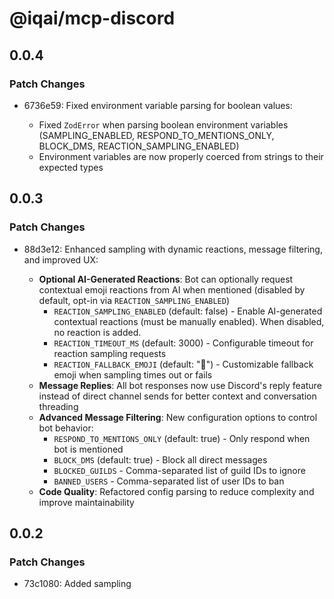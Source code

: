 # @iqai/mcp-discord

## 0.0.4

### Patch Changes

- 6736e59: Fixed environment variable parsing for boolean values:

  - Fixed `ZodError` when parsing boolean environment variables (SAMPLING_ENABLED, RESPOND_TO_MENTIONS_ONLY, BLOCK_DMS, REACTION_SAMPLING_ENABLED)
  - Environment variables are now properly coerced from strings to their expected types

## 0.0.3

### Patch Changes

- 88d3e12: Enhanced sampling with dynamic reactions, message filtering, and improved UX:

  - **Optional AI-Generated Reactions**: Bot can optionally request contextual emoji reactions from AI when mentioned (disabled by default, opt-in via `REACTION_SAMPLING_ENABLED`)
    - `REACTION_SAMPLING_ENABLED` (default: false) - Enable AI-generated contextual reactions (must be manually enabled). When disabled, no reaction is added.
    - `REACTION_TIMEOUT_MS` (default: 3000) - Configurable timeout for reaction sampling requests
    - `REACTION_FALLBACK_EMOJI` (default: "🤔") - Customizable fallback emoji when sampling times out or fails
  - **Message Replies**: All bot responses now use Discord's reply feature instead of direct channel sends for better context and conversation threading
  - **Advanced Message Filtering**: New configuration options to control bot behavior:
    - `RESPOND_TO_MENTIONS_ONLY` (default: true) - Only respond when bot is mentioned
    - `BLOCK_DMS` (default: true) - Block all direct messages
    - `BLOCKED_GUILDS` - Comma-separated list of guild IDs to ignore
    - `BANNED_USERS` - Comma-separated list of user IDs to ban
  - **Code Quality**: Refactored config parsing to reduce complexity and improve maintainability

## 0.0.2

### Patch Changes

- 73c1080: Added sampling
